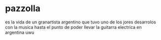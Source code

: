# pazzolla
es la vida de un granartista argentino que tuvo uno de los jores desarrolos con la musica hasta el punto de poder llevar la guitarra electrica en argentina uwu
